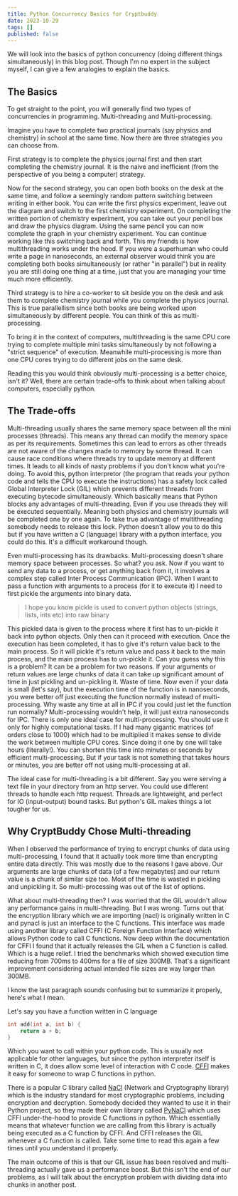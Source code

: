 ```yaml
---
title: Python Concurrency Basics for Cryptbuddy
date: 2023-10-29
tags: []
published: false
---
```


We will look into the basics of python concurrency (doing different things simultaneously) in this blog post. Though I'm no expert in the subject myself, I can give a few analogies to explain the basics.

## The Basics

To get straight to the point, you will generally find two types of concurrencies in programming. Multi-threading and Multi-processing.

Imagine you have to complete two practical journals (say physics and chemistry) in school at the same time. Now there are three strategies you can choose from.

First strategy is to complete the physics journal first and then start completing the chemistry journal. It is the naive and inefficient (from the perspective of you being a computer) strategy.

Now for the second strategy, you can open both books on the desk at the same time, and follow a seemingly random pattern switching between writing in either book. You can write the first physics experiment, leave out the diagram and switch to the first chemistry experiment. On completing the written portion of chemistry experiment, you can take out your pencil box and draw the physics diagram. Using the same pencil you can now complete the graph in your chemistry experiment. You can continue working like this switching back and forth. This my friends is how multithreading works under the hood. If you were a superhuman who could write a page in nanoseconds, an external observer would think you are completing both books simultaneously (or rather "in parallel") but in reality you are still doing one thing at a time, just that you are managing your time much more efficiently.

Third strategy is to hire a co-worker to sit beside you on the desk and ask them to complete chemistry journal while you complete the physics journal. This is true parallellism since both books are being worked upon simultaneously by different people. You can think of this as multi-processing.

To bring it in the context of computers, multithreading is the same CPU core trying to complete multiple mini tasks simultaneously by not following a "strict sequence" of execution. Meanwhile multi-processing is more than one CPU cores trying to do different jobs on the same desk.

Reading this you would think obviously multi-processing is a better choice, isn't it? Well, there are certain trade-offs to think about when talking about computers, especially python.

## The Trade-offs 

Multi-threading usually shares the same memory space between all the mini processes (threads). This means any thread can modify the memory space as per its requirements. Sometimes this can lead to errors as other threads are not aware of the changes made to memory by some thread. It can cause race conditions where threads try to update memory at different times. It leads to all kinds of nasty problems if you don't know what you're doing. To avoid this, python interpretor (the program that reads your python code and tells the CPU to execute the instructions) has a safety lock called Global Interpreter Lock (GIL) which prevents different threads from executing bytecode simultaneously. Which basically means that Python blocks any advantages of multi-threading. Even if you use threads they will be executed sequentially. Meaning both physics and chemistry journals will be completed one by one again. To take true advantage of multithreading somebody needs to release this lock. Python doesn't allow you to do this but if you have written a C (language) library with a python interface, you could do this. It's a difficult workaround though.

Even multi-processing has its drawbacks. Multi-processing doesn't share memory space between processes. So what? you ask. Now if you want to send any data to a process, or get anything back from it, it involves a complex step called Inter Process Communication (IPC). When I want to pass a function with arguments to a process (for it to execute it) I need to first pickle the arguments into binary data.

> I hope you know pickle is used to convert python objects (strings, lists, ints etc) into raw binary

This pickled data is given to the process where it first has to un-pickle it back into python objects. Only then can it proceed with execution. Once the execution has been completed, it has to give it's return value back to the main process. So it will pickle it's return value and pass it back to the main process, and the main process has to un-pickle it. Can you guess why this is a problem? It can be a problem for two reasons. If your arguments or return values are large chunks of data it can take up significant amount of time in just pickling and un-pickling it. Waste of time. Now even if your data is small (let's say), but the execution time of the function is in nanoseconds, you were better off just executing the function normally instead of multi-processing. Why waste any time at all in IPC if you could just let the function run normally? Multi-processing wouldn't help, it will just extra nanoseconds for IPC. There is only one ideal case for multi-processing. You should use it only for highly computational tasks. If I had many gigantic matrices (of orders close to 1000) which had to be multiplied it makes sense to divide the work between multiple CPU cores. Since doing it one by one will take hours (literally!). You can shorten this time into minutes or seconds by efficient multi-processing. But if your task is not something that takes hours or minutes, you are better off not using multi-processing at all.

The ideal case for multi-threading is a bit different. Say you were serving a text file in your directory from an http server. You could use different threads to handle each http request. Threads are lightweight, and perfect for IO (input-output) bound tasks. But python's GIL makes things a lot tougher for us.

## Why CryptBuddy Chose Multi-threading

When I observed the performance of trying to encrypt chunks of data using multi-processing, I found that it actually took more time than encrypting entire data directly. This was mostly due to the reasons I gave above. Our arguments are large chunks of data (of a few megabytes) and our return value is a chunk of similar size too. Most of the time is wasted in pickling and unpickling it. So multi-processing was out of the list of options.

What about multi-threading then? I was worried that the GIL wouldn't allow any performance gains in multi-threading. But I was wrong. Turns out that the encryption library which we are importing (nacl) is originally written in C and pynacl is just an interface to the C functions. This interface was made using another library called CFFI (C Foreign Function Interface) which allows Python code to call C functions. Now deep within the documentation for CFFI I found that it actually releases the GIL when a C function is called. Which is a huge relief. I tried the benchmarks which showed execution time reducing from 700ms to 400ms for a file of size 300MB. That's a significant improvement considering actual intended file sizes are way larger than 300MB.

I know the last paragraph sounds confusing but to summarize it properly, here's what I mean.

Let's say you have a function written in C language
```c
int add(int a, int b) {
    return a + b;
}
```

Which you want to call within your python code. This is usually not applicable for other languages, but since the python interpreter itself is written in C, it does allow some level of interaction with C code. [CFFI](https://github.com/python-cffi/cffi) makes it easy for someone to wrap C functions in python.

There is a popular C library called [NaCl](https://nacl.cr.yp.to/) (Network and Cryptography library) which is the industry standard for most cryptographic problems, including encryption and decryption. Somebody decided they wanted to use it in their Python project, so they made their own library called [PyNaCl](https://github.com/pyca/pynacl) which uses CFFI under-the-hood to provide C functions in python. Which essentially means that whatever function we are calling from this library is actually being executed as a C function by CFFI. And CFFI releases the GIL whenever a C function is called. Take some time to read this again a few times until you understand it properly.

The main outcome of this is that our GIL issue has been resolved and multi-threading actually gave us a performance boost. But this isn't the end of our problems, as I will talk about the encryption problem with dividing data into chunks in another post.